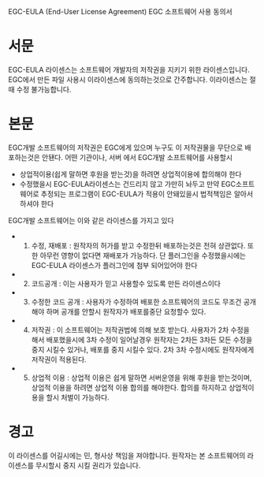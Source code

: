
EGC-EULA (End-User License Agreement) EGC 소프트웨어 사용 동의서

# 서문
EGC-EULA 라이센스는 소프트웨어 개발자의 저작권을 지키기 위한 라이센스입니다.
EGC에서 만든 파일 사용시 이라이센스에 동의하는것으로 간주합니다.
이라이센스는 절때 수정 불가능합니다.


# 본문
EGC개발 소프트웨어의 저작권은 EGC에게 있으며 누구도 이 저작권물을 무단으로 배포하는것은 안됀다. 어떤 기관이나, 서버 에서 EGC개발 소프트웨어를 사용할시 
- 상업적이용(쉽게 말하면 후원을 받는것)을 하려면 상업적이용에 합의해야 한다
- 수정했을시 EGC-EULA라이센스는 건드리지 않고 가만히 놔두고 만약 EGC소프트웨어로 추정되는 프로그램이 EGC-EULA가 적용이 안돼있을시 법적책임은 알아서 하셔야 한다

EGC개발 소프트웨어는 이와 같은 라이센스를 가지고 있다
- 1. 수정, 재배포 : 원작자의 허가를 받고  수정한뒤 배포하는것은 전혀 상관없다. 또한 아무런 영향이 없다면 재배포가 가능하다. 단 플러그인을 수정했을시에는 EGC-EULA 라이센스가 플러그인에 첨부 되어있어야 한다
- 2. 코드공개 : 이는 사용자가 믿고 사용할수 있도록 만든 라이센스이다
- 3. 수정한 코드 공개 : 사용자가 수정하여 배포한 소프트웨어의 코드도 무조건 공개해야 하며 공개를 안할시 원작자가 배포를중단 요청할수 있다.
- 4. 저작권 : 이 소프트웨어는 저작권법에 의해 보호 받는다. 사용자가 2차 수정을 해서 배포했을시에 3차 수정이 일어날경우 원작자는 2차든 3차든 모든 수정을 중지 시킬수 있거나, 배포를 중지 시킬수 있다. 2차 3차 수정시에도 원작자에게 저작권이 적용된다.
- 5. 상업적 이용 : 상업적 이용은 쉽게 말하면 서버운영을 위해 후원을 받는것이며, 상업적 이용을 하려면 상업적 이용 합의를 해야한다. 합의를 하지하고 상업적이용을 할시 처벌이 가능하다.


# 경고
이 라이센스를 어길시에는 민, 형사상 책임을 져야합니다.
원작자는 본 소프트웨어의 라이센스를 무시할시 중지 시킬 권리가 있습니다.
